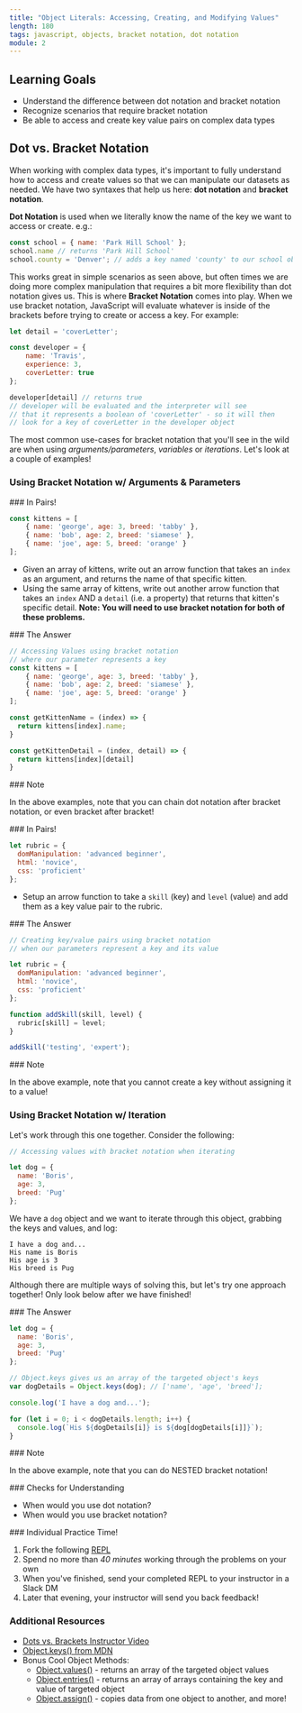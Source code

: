 ```yaml
---
title: "Object Literals: Accessing, Creating, and Modifying Values"
length: 180
tags: javascript, objects, bracket notation, dot notation
module: 2
---
```


## Learning Goals

* Understand the difference between dot notation and bracket notation
* Recognize scenarios that require bracket notation
* Be able to access and create key value pairs on complex data types


## Dot vs. Bracket Notation

When working with complex data types, it's important to fully understand how to access and create values so that we can manipulate our datasets as needed. We have two syntaxes that help us here: **dot notation** and **bracket notation**.

**Dot Notation** is used when we literally know the name of the key we want to access or create. e.g.:

```js
const school = { name: 'Park Hill School' };
school.name // returns 'Park Hill School'
school.county = 'Denver'; // adds a key named 'county' to our school object, with the value 'Denver'
```

This works great in simple scenarios as seen above, but often times we are doing more complex manipulation that requires a bit more flexibility than dot notation gives us. This is where **Bracket Notation** comes into play. When we use bracket notation, JavaScript will evaluate whatever is inside of the brackets before trying to create or access a key. For example:

```js
let detail = 'coverLetter';

const developer = {
    name: 'Travis',
    experience: 3,
    coverLetter: true
};

developer[detail] // returns true
// developer will be evaluated and the interpreter will see
// that it represents a boolean of 'coverLetter' - so it will then
// look for a key of coverLetter in the developer object
```

The most common use-cases for bracket notation that you'll see in the wild are when using *arguments/parameters*, *variables* or *iterations*. Let's look at a couple of examples!

<!-- Instructor Notes:
    * Go through the following examples in class by typing them out in repls, not just reading them to the class
    * As you start to solve each one, popsicle stick the students to ask them for help with what to do next
    * e.g. "If I want to write a function that takes in an index of a kitten, and I want the function to return
    * the name of my kitten at that index, how might I do that?"
-->

### Using Bracket Notation w/ Arguments & Parameters

<section class="call-to-action">
### In Pairs!

```js
const kittens = [
    { name: 'george', age: 3, breed: 'tabby' },
    { name: 'bob', age: 2, breed: 'siamese' },
    { name: 'joe', age: 5, breed: 'orange' }
];
```

* Given an array of kittens, write out an arrow function that takes an `index` as an argument, and returns the name of that specific kitten.
* Using the same array of kittens, write out another arrow function that takes an `index` AND a `detail` (i.e. a property) that returns that kitten's specific detail.
**Note: You will need to use bracket notation for both of these problems.**
</section>

<section class="answer">
### The Answer  

```js
// Accessing Values using bracket notation 
// where our parameter represents a key
const kittens = [
    { name: 'george', age: 3, breed: 'tabby' },
    { name: 'bob', age: 2, breed: 'siamese' },
    { name: 'joe', age: 5, breed: 'orange' }
];

const getKittenName = (index) => {
  return kittens[index].name;
}

const getKittenDetail = (index, detail) => {
  return kittens[index][detail]  
}
```
</section>

<section class="note">
### Note

In the above examples, note that you can chain dot notation after bracket notation, or even bracket after bracket!
</section>


<section class="call-to-action">
### In Pairs!

```js
let rubric = {
  domManipulation: 'advanced beginner',
  html: 'novice',
  css: 'proficient'
};
```

* Setup an arrow function to take a `skill` (key) and `level` (value) and add them as a key value pair to the rubric.
</section>

<section class="answer">
### The Answer  

```js
// Creating key/value pairs using bracket notation
// when our parameters represent a key and its value

let rubric = {
  domManipulation: 'advanced beginner',
  html: 'novice',
  css: 'proficient'
};

function addSkill(skill, level) {
  rubric[skill] = level;
}

addSkill('testing', 'expert');
```
</section>

<section class="note">
### Note

In the above example, note that you cannot create a key without assigning it to a value!
</section>

### Using Bracket Notation w/ Iteration

Let's work through this one together.  Consider the following:

```js
// Accessing values with bracket notation when iterating

let dog = {
  name: 'Boris',
  age: 3,
  breed: 'Pug'
};
```

We have a `dog` object and we want to iterate through this object, grabbing the keys and values, and log:

```
I have a dog and...
His name is Boris
His age is 3
His breed is Pug
```

Although there are multiple ways of solving this, but let's try one approach together!  Only look below after we have finished!

<section class="answer">
### The Answer  

```js
let dog = {
  name: 'Boris',
  age: 3,
  breed: 'Pug'
};

// Object.keys gives us an array of the targeted object's keys
var dogDetails = Object.keys(dog); // ['name', 'age', 'breed'];

console.log('I have a dog and...');

for (let i = 0; i < dogDetails.length; i++) {
  console.log(`His ${dogDetails[i]} is ${dog[dogDetails[i]]}`);
}
```
</section>

<section class="note">
### Note

In the above example, note that you can do NESTED bracket notation!
</section>

<section class="checks-for-understanding">
### Checks for Understanding

* When would you use dot notation?
* When would you use bracket notation?

</section>


<section class="call-to-action">
### Individual Practice Time!

1. Fork the following [REPL](https://repl.it/repls/TrustyCarpalCalculator)
2. Spend no more than *40 minutes* working through the problems on your own
3. When you've finished, send your completed REPL to your instructor in a Slack DM
4. Later that evening, your instructor will send you back feedback! 
</section>

### Additional Resources
* [Dots vs. Brackets Instructor Video](https://www.youtube.com/watch?v=DJ0deyVQZPw)
* [Object.keys() from MDN](https://developer.mozilla.org/en-US/docs/Web/JavaScript/Reference/Global_Objects/Object/keys)
* Bonus Cool Object Methods:
  * [Object.values()](https://developer.mozilla.org/en-US/docs/Web/JavaScript/Reference/Global_objects/Object/values) - returns an array of the targeted object values
  * [Object.entries()](https://developer.mozilla.org/en-US/docs/Web/JavaScript/Reference/Global_Objects/Object/entries) - returns an array of arrays containing the key and value of targeted object
  * [Object.assign()](https://developer.mozilla.org/en-US/docs/Web/JavaScript/Reference/Global_Objects/Object/assign) - copies data from one object to another, and more!

<!-- Instructor Resources

Level I Prompts
----------------------------------------------------
* Post the link to this repl in their slack channel: https://repl.it/repls/TrustyCarpalCalculator
* Students should FORK the repl and start solving each prompt on their own
* Each prompt should be almost an identical challenge to the exercises shown in class, nothing easier/nothing harder
* As they finish, they should DM you their solutions and take a POM while you review their answers
* If their answers are sound, DM the person back and tell them to move into the vault where they will
  meet Khalid/another instructor and be given another set of more challenging prompts
* A lot of people will start to finish around the same time - grab an extra instructor to help you review
  and don't provide feedback/nitpick on their solutions. Take a very quick glance and if it all looks sound,
  send them onto the second instructor
* When there are 50 minutes left in the lesson time, anyone who has not moved onto the next level of prompts
  should take a 5-minute POM, then come back to the classroom and you will spend the last 45 minutes reviewing 
  the solutions to each prompt as a class. I would use popsicle sticks to call on students to help you solve them
  by telling you what to type
* Answer Key, for your reference: https://repl.it/repls/TerribleBlindDesign


## Level II Prompts, for secondary instructor
----------------------------------------------------
* Secondary instructor should wait in the vault or other instructional area for students who
  complete the level I prompts
* As students join you, DM them the link to the following repl: https://repl.it/repls/ImpressiveImpureApache
* Students should FORK the repl and start solving each prompt on their own
* As the group grows larger, they can begin to talk and help each other out
* Feel free to provide some assistance if students get stuck or need help, but you're mostly
  there just to facilitate rather than lead a lecture/session
* Answer Key, for your reference: https://repl.it/repls/JampackedLatestPortablesoftware

-->
